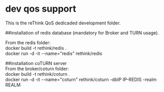 # dev qos support

This is the reThink QoS dedicaded development folder.   

##installation of redis database (mandatory for Broker and TURN usage).  

From the redis folder:  
docker build -t rethink/redis .  
docker run -d -it --name="redis" rethink/redis   

##installation coTURN server  
From the broker/coturn folder:  
docker build -t rethink/coturn .   
docker run -d -it --name="coturn" rethink/coturn -dbIP IP-REDIS -realm REALM  




